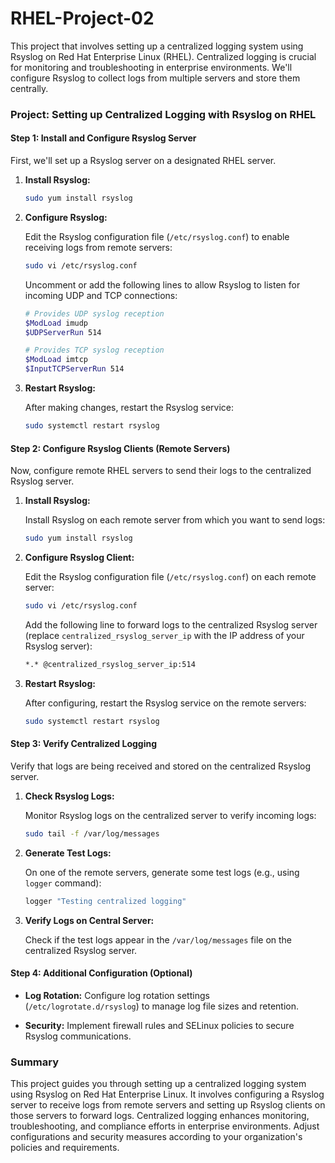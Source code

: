 # RHEL-Project-02

This project that involves setting up a centralized logging system using Rsyslog on Red Hat Enterprise Linux (RHEL). Centralized logging is crucial for monitoring and troubleshooting in enterprise environments. We'll configure Rsyslog to collect logs from multiple servers and store them centrally.

### Project: Setting up Centralized Logging with Rsyslog on RHEL

#### Step 1: Install and Configure Rsyslog Server

First, we'll set up a Rsyslog server on a designated RHEL server.

1. **Install Rsyslog:**

   ```bash
   sudo yum install rsyslog
   ```

2. **Configure Rsyslog:**

   Edit the Rsyslog configuration file (`/etc/rsyslog.conf`) to enable receiving logs from remote servers:

   ```bash
   sudo vi /etc/rsyslog.conf
   ```

   Uncomment or add the following lines to allow Rsyslog to listen for incoming UDP and TCP connections:

   ```bash
   # Provides UDP syslog reception
   $ModLoad imudp
   $UDPServerRun 514

   # Provides TCP syslog reception
   $ModLoad imtcp
   $InputTCPServerRun 514
   ```

3. **Restart Rsyslog:**

   After making changes, restart the Rsyslog service:

   ```bash
   sudo systemctl restart rsyslog
   ```

#### Step 2: Configure Rsyslog Clients (Remote Servers)

Now, configure remote RHEL servers to send their logs to the centralized Rsyslog server.

1. **Install Rsyslog:**

   Install Rsyslog on each remote server from which you want to send logs:

   ```bash
   sudo yum install rsyslog
   ```

2. **Configure Rsyslog Client:**

   Edit the Rsyslog configuration file (`/etc/rsyslog.conf`) on each remote server:

   ```bash
   sudo vi /etc/rsyslog.conf
   ```

   Add the following line to forward logs to the centralized Rsyslog server (replace `centralized_rsyslog_server_ip` with the IP address of your Rsyslog server):

   ```bash
   *.* @centralized_rsyslog_server_ip:514
   ```

3. **Restart Rsyslog:**

   After configuring, restart the Rsyslog service on the remote servers:

   ```bash
   sudo systemctl restart rsyslog
   ```

#### Step 3: Verify Centralized Logging

Verify that logs are being received and stored on the centralized Rsyslog server.

1. **Check Rsyslog Logs:**

   Monitor Rsyslog logs on the centralized server to verify incoming logs:

   ```bash
   sudo tail -f /var/log/messages
   ```

2. **Generate Test Logs:**

   On one of the remote servers, generate some test logs (e.g., using `logger` command):

   ```bash
   logger "Testing centralized logging"
   ```

3. **Verify Logs on Central Server:**

   Check if the test logs appear in the `/var/log/messages` file on the centralized Rsyslog server.

#### Step 4: Additional Configuration (Optional)

- **Log Rotation:** Configure log rotation settings (`/etc/logrotate.d/rsyslog`) to manage log file sizes and retention.
  
- **Security:** Implement firewall rules and SELinux policies to secure Rsyslog communications.

### Summary

This project guides you through setting up a centralized logging system using Rsyslog on Red Hat Enterprise Linux. It involves configuring a Rsyslog server to receive logs from remote servers and setting up Rsyslog clients on those servers to forward logs. Centralized logging enhances monitoring, troubleshooting, and compliance efforts in enterprise environments. Adjust configurations and security measures according to your organization's policies and requirements.
